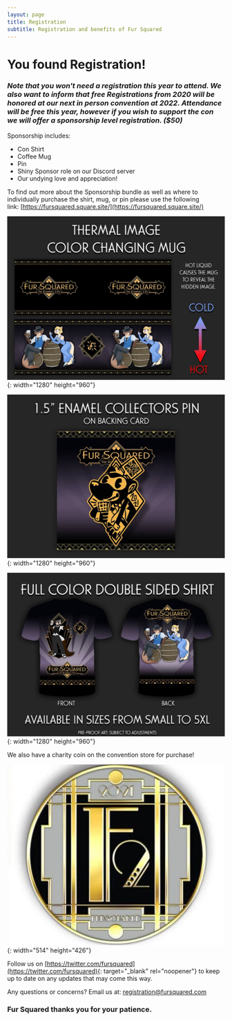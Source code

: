 ```yaml
---
layout: page
title: Registration
subtitle: Registration and benefits of Fur Squared
---
```


# You found Registration\!

### ***Note that you won't need a registration this year to attend. We also want to inform that free Registrations from 2020 will be honored at our next in person convention at 2022. Attendance will be free this year, however if you wish to support the con we will offer a sponsorship level registration. ($50)***

Sponsorship includes:

* Con Shirt
* Coffee Mug
* Pin
* Shiny Sponsor role on our Discord server
* Our undying love and appreciation\!

To find out more about the Sponsorship bundle as well as where to individually purchase the shirt, mug, or pin please use the following link:&nbsp;[https://fursquared.square.site/](https://fursquared.square.site/)

![](/uploads/mug.jpg){: width="1280" height="960"}

![](/uploads/pin.jpg){: width="1280" height="960"}

![](/uploads/shirt.jpg){: width="1280" height="960"}

We also have a charity coin on the convention store for purchase\!

![](/uploads/coin.jpeg){: width="514" height="426"}

Follow us on [https://twitter.com/fursquared](https://twitter.com/fursquared){: target="_blank" rel="noopener"} to keep up to date on any updates that may come this way.

Any questions or concerns? Email us at:&nbsp;[registration@fursquared.com](mailto:registration@fursquared.com)

### Fur Squared thanks you for your patience.&nbsp;
